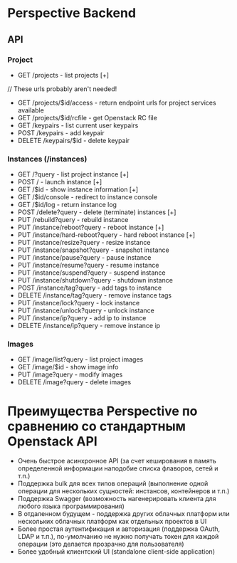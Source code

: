 # Perspective Backend

## API
### Project
* GET /projects - list projects [+]

// These urls probably aren't needed!
* GET /projects/$id/access - return endpoint urls for project services available
* GET /projects/$id/rcfile - get Openstack RC file
* GET /keypairs - list current user keypairs
* POST /keypairs - add keypair
* DELETE /keypairs/$id - delete keypair

### Instances (/instances)
* GET /?query - list project instance [+]
* POST / - launch instance [+]
* GET /$id - show instance information [+]
* GET /$id/console - redirect to instance console
* GET /$id/log - return instance log
* POST /delete?query - delete (terminate) instances [+]
* PUT /rebuild?query - rebuild instance
* PUT /instance/reboot?query - reboot instance [+]
* PUT /instance/hard-reboot?query - hard reboot instance [+]
* PUT /instance/resize?query - resize instance
* PUT /instance/snapshot?query - snapshot instance
* PUT /instance/pause?query - pause instance
* PUT /instance/resume?query - resume instance
* PUT /instance/suspend?query - suspend instance
* PUT /instance/shutdown?query - shutdown instance
* POST /instance/tag?query - add tags to instance
* DELETE /instance/tag?query - remove instance tags
* PUT /instance/lock?query - lock instance
* PUT /instance/unlock?query - unlock instance
* PUT /instance/ip?query - add ip to instance
* DELETE /instance/ip?query - remove instance ip
 
### Images
* GET /image/list?query - list project images
* GET /image/$id - show image info
* PUT /image?query - modify images
* DELETE /image?query - delete images

# Преимущества Perspective по сравнению со стандартным Openstack API

* Очень быстрое асинхронное API (за счет кеширования в память определенной информации наподобие списка флаворов, сетей и т.п.)
* Поддержка bulk для всех типов операций (выполнение одной операции для нескольких сущностей: инстансов, контейнеров и т.п.)
* Поддержка Swagger (возможность нагенерировать клиента для любого языка программирования)
* В отдаленном будущем - поддержка других облачных платформ или нескольких облачных платформ как отдельных проектов в UI
* Более простая аутентификация и авторизация (поддержка OAuth, LDAP и т.п.), по-умолчанию не нужно получать токен для каждой операции (это делается прозрачно для пользователя)
* Более удобный клиентский UI (standalone client-side application)
